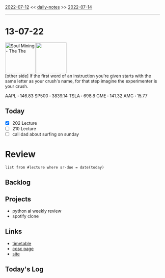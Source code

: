 [2022-07-12](daily_notes/2022-07-12) << [daily-notes](notes/daily-notes.md) >> [2022-07-14](daily_notes/2022-07-14)

---
# 13-07-22
<a href='spotify:album:0I7bOh7mYGUEyqCFHU9R0A'><img src='https://i.scdn.co/image/c4dcf7dc10a3ce9df25e1ababa33dab597b4a46c' alt='Soul Mining - The The' height=100></a><img src='https://imgs.xkcd.com/comics/fmri_billboard.png' height=100>
<br>[other side] If the first word of an instruction you're given starts with the same letter as your crush's name, for that step imagine the experimenter is your crush.

AAPL : 146.83 
SP500 : 3839.14 
TSLA : 698.8
GME : 141.32
AMC : 15.77

## Today

- [x] 202 Lecture
- [ ] 210 Lecture
- [ ] call dad about surfing on sunday

# Review
```dataview
list from #lecture where sr-due = date(today)
```


## Backlog

## Projects
- python ai weekly review
- spotify clone

## Links
- [timetable](https://i.imgur.com/9ghbvAG.png)
- [cosc page](https://cosc203.cspages.otago.ac.nz)
- [site](https://www.maths.otago.ac.nz/?resOLAF)

## Today's Log